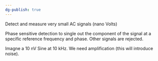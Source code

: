 ```yaml
---
dg-publish: true
---
```

Detect and measure very small AC signals (nano Volts)

Phase sensitive detection to single out the component of the signal at a specific reference frequency and phase. Other signals are rejected.

Imagne a 10 nV Sine at 10 kHz. We need amplification (this will introduce noise).